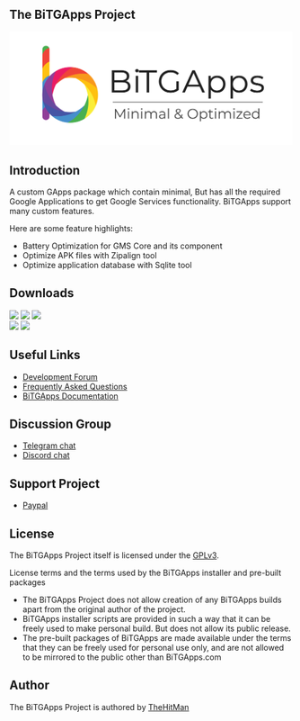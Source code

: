 ## The BiTGApps Project

![](banner.png)

## Introduction

A custom GApps package which contain minimal, But has all the required Google Applications to get Google Services functionality. BiTGApps support many custom features.

Here are some feature highlights:

* Battery Optimization for GMS Core and its component
* Optimize APK files with Zipalign tool
* Optimize application database with Sqlite tool

## Downloads

[![](https://img.shields.io/badge/ARM-%20R20-green.svg?style=flat-square)](https://bitgapps.com/downloads/arm)
[![](https://img.shields.io/badge/ARM64-%20R20-green.svg?style=flat-square)](https://bitgapps.com/downloads/arm64)
[![](https://img.shields.io/badge/Addons-%20R8-green.svg?style=flat-square)](https://bitgapps.com/downloads/addon)
<br>
[![](https://img.shields.io/badge/Configs-%20Generic-red.svg?style=flat-square)](https://bitgapps.com/downloads/configs)
[![](https://img.shields.io/badge/APK-%20v1.3-red.svg?style=flat-square)](https://bitgapps.com/downloads/APK)

## Useful Links

* [Development Forum](https://forum.xda-developers.com/t/custom-gapps-bitgapps-for-android.4012165)
* [Frequently Asked Questions](https://github.com/BiTGApps/BiTGApps/wiki/Frequently-Asked-Questions-(FAQ))
* [BiTGApps Documentation](docs/README.md)

## Discussion Group

* [Telegram chat](https://t.me/bitgapps_group_official)
* [Discord chat](https://discord.gg/rY2KPqkuX5)

## Support Project

* [Paypal](https://www.paypal.me/kartikverma443)

## License

The BiTGApps Project itself is licensed under the [GPLv3](https://github.com/BiTGApps/BiTGApps/blob/master/LICENSE).

License terms and the terms used by the BiTGApps installer and pre-built packages

   * The BiTGApps Project does not allow creation of any BiTGApps builds apart from the original author of the project.
   * BiTGApps installer scripts are provided in such a way that it can be freely used to make personal build. But does not allow its public release.
   * The pre-built packages of BiTGApps are made available under the terms that they can be freely used for personal use only, and are not allowed to be mirrored to the public other than BiTGApps.com

## Author

The BiTGApps Project is authored by [TheHitMan](https://TheHitMan7.github.io/)
